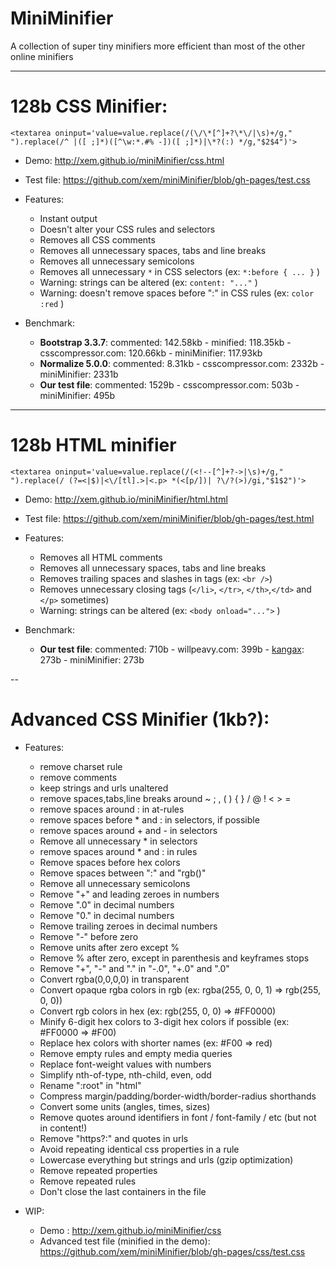 MiniMinifier
==

A collection of super tiny minifiers more efficient than most of the other online minifiers

---

128b CSS Minifier:
===

````<textarea oninput='value=value.replace(/(\/\*[^]+?\*\/|\s)+/g," ").replace(/^ |([ ;]*)([^\w:*.#% -])([ ;]*)|\*?(:) */g,"$2$4")'>````

- Demo: http://xem.github.io/miniMinifier/css.html

- Test file: https://github.com/xem/miniMinifier/blob/gh-pages/test.css

- Features:

  - Instant output
  - Doesn't alter your CSS rules and selectors
  - Removes all CSS comments
  - Removes all unnecessary spaces, tabs and line breaks
  - Removes all unnecessary semicolons
  - Removes all unnecessary ````*```` in CSS selectors (ex: ````*:before { ... }```` )
  - Warning: strings can be altered (ex: ````content: "..."```` )
  - Warning: doesn't remove spaces before ":" in CSS rules (ex: ````color :red```` )
  
- Benchmark:
  
  - **Bootstrap 3.3.7**: commented: 142.58kb - minified: 118.35kb - csscompressor.com: 120.66kb - miniMinifier: 117.93kb
  - **Normalize 5.0.0**: commented: 8.31kb - csscompressor.com: 2332b - miniMinifier: 2331b
  - **Our test file**: commented: 1529b - csscompressor.com: 503b - miniMinifier: 495b

---

128b HTML minifier
===

````<textarea oninput='value=value.replace(/(<!--[^]+?->|\s)+/g," ").replace(/ (?=<|$)|<\/[tl].>|<.p> *(<[p/])| ?\/?(>)/gi,"$1$2")'>````

- Demo: http://xem.github.io/miniMinifier/html.html

- Test file: https://github.com/xem/miniMinifier/blob/gh-pages/test.html

- Features:

  - Removes all HTML comments
  - Removes all unnecessary spaces, tabs and line breaks
  - Removes trailing spaces and slashes in tags (ex: ````<br />````)
  - Removes unnecessary closing tags (````</li>````, ````</tr>````, ````</th>````,````</td>```` and ````</p>```` sometimes)
  - Warning: strings can be altered (ex: ````<body onload="...">```` )

- Benchmark:

  - **Our test file**: commented: 710b - willpeavy.com: 399b - [kangax](kangax.github.io/html-minifier): 273b - miniMinifier: 273b

--
  
Advanced CSS Minifier (1kb?):
===

- Features:

  - remove charset rule
  - remove comments
  - keep strings and urls unaltered
  - remove spaces,tabs,line breaks around ~ ; , ( ) { } / @ ! < > =
  - remove spaces around : in at-rules
  - remove spaces before * and : in selectors, if possible
  - remove spaces around + and - in selectors
  - Remove all unnecessary * in selectors
  - remove spaces around * and : in rules
  - Remove spaces before hex colors
  - Remove spaces between ":" and "rgb()"
  - Remove all unnecessary semicolons
  - Remove "+" and leading zeroes in numbers
  - Remove ".0" in decimal numbers
  - Remove "0." in decimal numbers
  - Remove trailing zeroes in decimal numbers
  - Remove "-" before zero
  - Remove units after zero except %
  - Remove % after zero, except in parenthesis and keyframes stops
  - Remove "+", "-" and "." in "-.0", "+.0" and ".0"
  - Convert rgba(0,0,0,0) in transparent
  - Convert opaque rgba colors in rgb (ex: rgba(255, 0, 0, 1) => rgb(255, 0, 0))
  - Convert rgb colors in hex (ex: rgb(255, 0, 0) => #FF0000)
  - Minify 6-digit hex colors to 3-digit hex colors if possible (ex: #FF0000 => #F00)
  - Replace hex colors with shorter names (ex: #F00 => red)
  - Remove empty rules and empty media queries
  - Replace font-weight values with numbers
  - Simplify nth-of-type, nth-child, even, odd
  - Rename ":root" in "html"
  - Compress margin/padding/border-width/border-radius shorthands
  - Convert some units (angles, times, sizes)
  - Remove quotes around identifiers in font / font-family / etc (but not in content!)
  - Remove "https?:" and quotes in urls
  - Avoid repeating identical css properties in a rule
  - Lowercase everything but strings and urls (gzip optimization)
  - Remove repeated properties
  - Remove repeated rules
  - Don't close the last containers in the file

- WIP:

  - Demo : http://xem.github.io/miniMinifier/css
  - Advanced test file (minified in the demo): https://github.com/xem/miniMinifier/blob/gh-pages/css/test.css

